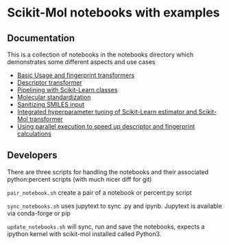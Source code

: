 # Scikit-Mol notebooks with examples

## Documentation

This is a collection of notebooks in the notebooks directory which demonstrates some different aspects and use cases

* [Basic Usage and fingerprint transformers](https://github.com/EBjerrum/scikit-mol/blob/documentation/notebooks/01_basic_usage.ipynb)
* [Descriptor transformer](https://github.com/EBjerrum/scikit-mol/blob/documentation/notebooks/02_descriptor_transformer.ipynb)
* [Pipelining with Scikit-Learn classes](https://github.com/EBjerrum/scikit-mol/blob/documentation/notebooks/03_example_pipeline.ipynb)
* [Molecular standardization](https://github.com/EBjerrum/scikit-mol/blob/documentation/notebooks/04_standardizer.ipynb)
* [Sanitizing SMILES input](https://github.com/EBjerrum/scikit-mol/blob/documentation/notebooks/05_smiles_sanitaztion.ipynb)
* [Integrated hyperparameter tuning of Scikit-Learn estimator and Scikit-Mol transformer](https://github.com/EBjerrum/scikit-mol/blob/documentation/notebooks/06_hyperparameter_tuning.ipynb)
* [Using parallel execution to speed up descriptor and fingerprint calculations](https://github.com/EBjerrum/scikit-mol/blob/documentation/notebooks/07_parallel_transforms.ipynb)


## Developers
There are three scripts for handling the notebooks and their associated python:percent scripts (with much nicer diff for git)

`pair_notebook.sh` create a pair of a notebook or percent:py script

`sync_notebooks.sh` uses jupytext to sync .py and ipynb. Jupytext is available via conda-forge or pip

`update_notebooks.sh` will sync, run and save the notebooks, expects a ipython kernel with scikit-mol installed called Python3. 
